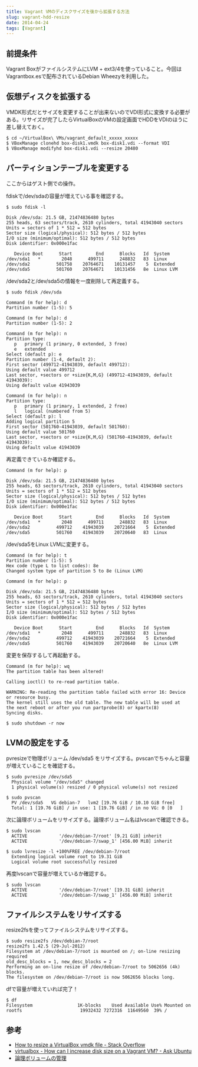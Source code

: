 ```yaml
---
title: Vagrant VMのディスクサイズを後から拡張する方法
slug: vagrant-hdd-resize
date: 2014-04-24
tags: [Vagrant]
---
```


## 前提条件
Vagrant BoxがファイルシステムにLVM + ext3/4を使っていること。今回はVagrantbox.esで配布されているDebian Wheezyを利用した。

## 仮想ディスクを拡張する
VMDK形式だとサイズを変更することが出来ないのでVDI形式に変換する必要がある。リサイズが完了したらVirtualBoxのVMの設定画面でHDDをVDIのほうに差し替えておく。

```
$ cd ~/VirtualBox\ VMs/vagrant_default_xxxxx_xxxxx
$ VBoxManage clonehd box-disk1.vmdk box-disk1.vdi --format VDI
$ VBoxManage modifyhd box-disk1.vdi --resize 20480
```

## パーティションテーブルを変更する
ここからはゲスト側での操作。

fdiskで/dev/sdaの容量が増えている事を確認する。

```
$ sudo fdisk -l

Disk /dev/sda: 21.5 GB, 21474836480 bytes
255 heads, 63 sectors/track, 2610 cylinders, total 41943040 sectors
Units = sectors of 1 * 512 = 512 bytes
Sector size (logical/physical): 512 bytes / 512 bytes
I/O size (minimum/optimal): 512 bytes / 512 bytes
Disk identifier: 0x000e1fac

   Device Boot      Start         End      Blocks   Id  System
/dev/sda1   *        2048      499711      248832   83  Linux
/dev/sda2          501758    20764671    10131457    5  Extended
/dev/sda5          501760    20764671    10131456   8e  Linux LVM
```

/dev/sda2と/dev/sda5の情報を一度削除して再定義する。

```
$ sudo fdisk /dev/sda

Command (m for help): d
Partition number (1-5): 5

Command (m for help): d
Partition number (1-5): 2

Command (m for help): n
Partition type:
   p   primary (1 primary, 0 extended, 3 free)
   e   extended
Select (default p): e
Partition number (1-4, default 2):
First sector (499712-41943039, default 499712):
Using default value 499712
Last sector, +sectors or +size{K,M,G} (499712-41943039, default 41943039):
Using default value 41943039

Command (m for help): n
Partition type:
   p   primary (1 primary, 1 extended, 2 free)
   l   logical (numbered from 5)
Select (default p): l
Adding logical partition 5
First sector (501760-41943039, default 501760):
Using default value 501760
Last sector, +sectors or +size{K,M,G} (501760-41943039, default 41943039):
Using default value 41943039
```

再定義できているか確認する。

```
Command (m for help): p

Disk /dev/sda: 21.5 GB, 21474836480 bytes
255 heads, 63 sectors/track, 2610 cylinders, total 41943040 sectors
Units = sectors of 1 * 512 = 512 bytes
Sector size (logical/physical): 512 bytes / 512 bytes
I/O size (minimum/optimal): 512 bytes / 512 bytes
Disk identifier: 0x000e1fac

   Device Boot      Start         End      Blocks   Id  System
/dev/sda1   *        2048      499711      248832   83  Linux
/dev/sda2          499712    41943039    20721664    5  Extended
/dev/sda5          501760    41943039    20720640   83  Linux
```

/dev/sda5をLinux LVMに変更する。

```
Command (m for help): t
Partition number (1-5): 5
Hex code (type L to list codes): 8e
Changed system type of partition 5 to 8e (Linux LVM)

Command (m for help): p

Disk /dev/sda: 21.5 GB, 21474836480 bytes
255 heads, 63 sectors/track, 2610 cylinders, total 41943040 sectors
Units = sectors of 1 * 512 = 512 bytes
Sector size (logical/physical): 512 bytes / 512 bytes
I/O size (minimum/optimal): 512 bytes / 512 bytes
Disk identifier: 0x000e1fac

   Device Boot      Start         End      Blocks   Id  System
/dev/sda1   *        2048      499711      248832   83  Linux
/dev/sda2          499712    41943039    20721664    5  Extended
/dev/sda5          501760    41943039    20720640   8e  Linux LVM
```

変更を保存するして再起動する。

```
Command (m for help): wq
The partition table has been altered!

Calling ioctl() to re-read partition table.

WARNING: Re-reading the partition table failed with error 16: Device or resource busy.
The kernel still uses the old table. The new table will be used at
the next reboot or after you run partprobe(8) or kpartx(8)
Syncing disks.

$ sudo shutdown -r now
```

## LVMの設定をする

pvresizeで物理ボリューム /dev/sda5 をリサイズする。pvscanでちゃんと容量が増えていることを確認する。

```
$ sudo pvresize /dev/sda5
  Physical volume "/dev/sda5" changed
  1 physical volume(s) resized / 0 physical volume(s) not resized

$ sudo pvscan
  PV /dev/sda5   VG debian-7   lvm2 [19.76 GiB / 10.10 GiB free]
  Total: 1 [19.76 GiB] / in use: 1 [19.76 GiB] / in no VG: 0 [0   ]
```

次に論理ボリュームをリサイズする。論理ボリューム名はlvscanで確認できる。

```
$ sudo lvscan
  ACTIVE            '/dev/debian-7/root' [9.21 GiB] inherit
  ACTIVE            '/dev/debian-7/swap_1' [456.00 MiB] inherit

$ sudo lvresize -l +100%FREE /dev/debian-7/root
  Extending logical volume root to 19.31 GiB
  Logical volume root successfully resized
```

再度lvscanで容量が増えているか確認する。

```
$ sudo lvscan
  ACTIVE            '/dev/debian-7/root' [19.31 GiB] inherit
  ACTIVE            '/dev/debian-7/swap_1' [456.00 MiB] inherit
```

## ファイルシステムをリサイズする

resize2fsを使ってファイルシステムをリサイズする。

```
$ sudo resize2fs /dev/debian-7/root
resize2fs 1.42.5 (29-Jul-2012)
Filesystem at /dev/debian-7/root is mounted on /; on-line resizing required
old_desc_blocks = 1, new_desc_blocks = 2
Performing an on-line resize of /dev/debian-7/root to 5062656 (4k) blocks.
The filesystem on /dev/debian-7/root is now 5062656 blocks long.
```

dfで容量が増えていれば完了！

```
$ df
Filesystem                 1K-blocks    Used Available Use% Mounted on
rootfs                      19932432 7272316  11649560  39% /
```

## 参考

- [How to resize a VirtualBox vmdk file - Stack Overflow](http://stackoverflow.com/questions/11659005/how-to-resize-a-virtualbox-vmdk-file)
- [virtualbox - How can I increase disk size on a Vagrant VM? - Ask Ubuntu](http://askubuntu.com/questions/317338/how-can-i-increase-disk-size-on-a-vagrant-vm)
- [論理ボリュームの管理](https://access.redhat.com/site/documentation/ja-JP/Red_Hat_Enterprise_Linux/6/html/Logical_Volume_Manager_Administration/LV.html)
